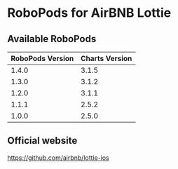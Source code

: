# RoboPods for AirBNB Lottie

## Available RoboPods

| RoboPods Version  | Charts Version |
|-------------------|----------------|
| 1.4.0             | 3.1.5          |
| 1.3.0             | 3.1.2          |
| 1.2.0             | 3.1.1          |
| 1.1.1             | 2.5.2          |
| 1.0.0             | 2.5.0          |

## Official website

https://github.com/airbnb/lottie-ios